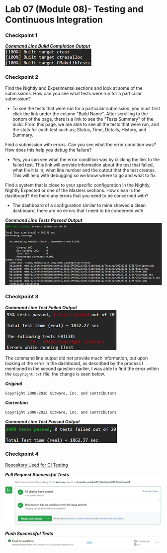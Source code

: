 # Lab 07 (Module 08)- Testing and Continuous Integration

### Checkpoint 1

***Command Line Build Completion Output***  
![Checkpoint 1](Images/Checkpoint1.jpg)

### Checkpoint 2

Find the Nightly and Experimental sections and look at some of the submissions. How can you see what tests were run for a particular submission?

 - To see the tests that were run for a particular submission, you must first click the link under the column "Build Name". After scrolling to the bottom of the page, there is a link to see the "Tests Summary" of the build. From this page, we are able to see all the tests that were run, and the stats for each test such as; Status, Time, Details, History, and Summary.

Find a submission with errors. Can you see what the error condition was? How does this help you debug the failure?

 - Yes, you can see what the error condition was by clicking the link to the failed test. This link will provide information about the test that failed, what file it is in, what line number and the output that the test creates. This will help with debugging so we know where to go and what to fix.

Find a system that is close to your specific configuration in the Nightly, Nightly Expected or one of the Masters sections. How clean is the dashboard? Are there any errors that you need to be concerned with?

 - The dashboard of a configuration similar to mine showed a clean dashboard, there are no errors that I need to be concerned with.

***Command Line Tests Passed Output***
![Checkpoint 2](Images/Checkpoint2CLI.jpg)

### Checkpoint 3

***Command Line Test Failed Output***  
![Checkpoint 3](Images/Checkpoint3.jpg)

The command line output did not provide much information, but upon looking at the error in the dashboard, as described by the process I mentioned in the second question earlier, I was able to find the error within the `Copyright.txt` file, the change is seen below.  

***Original***
```
Copyright 2000-2020 Kitware, Inc. and Contributors
```
***Correction***
```
Copyright 2000-2022 Kitware, Inc. and Contributors
```
***Command Line Test Passed Output***   
![Checkpoint 3 Part 2](Images/Checkpoint3_2.jpg)

### Checkpoint 4

[Repository Used for CI Testing](https://github.com/brandon-red/Lab07_Checkpoint08_Checkpoint4)

***Pull Request Successful Tests***  
![Pull Request](Images/Checkpoint4_1.jpg)

***Push Successful Tests***  
![Pull Request](Images/Checkpoint4_2.jpg)